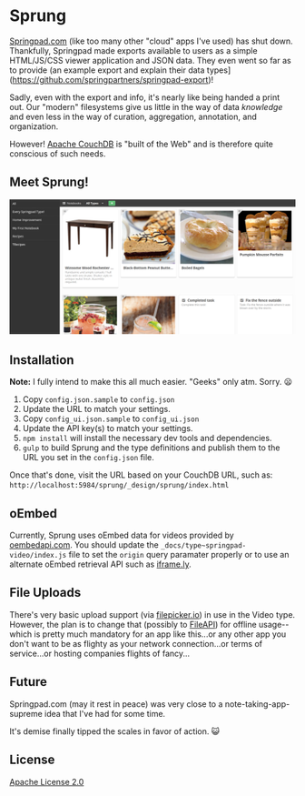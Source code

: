 # Sprung

[Springpad.com](http://springpad.com/) (like too many other "cloud"
apps I've used) has shut down. Thankfully, Springpad made
exports available to users as a simple HTML/JS/CSS viewer application
and JSON data. They even went so far as to provide (an example export
and explain their data types](https://github.com/springpartners/springpad-export)!

Sadly, even with the export and info, it's nearly like being handed a
print out. Our "modern" filesystems give us little in the way of data
*knowledge* and even less in the way of curation, aggregation, annotation,
and organization.

However! [Apache CouchDB](http://couchdb.apache.org/) is "built of the
Web" and is therefore quite conscious of such needs.

## Meet Sprung!

![Screenshot of Sprung](./screenshot.png)

## Installation

**Note:** I fully intend to make this all much easier. "Geeks" only atm.
Sorry. :frowning:

1. Copy `config.json.sample` to `config.json`
2. Update the URL to match your settings.
3. Copy `config_ui.json.sample` to `config_ui.json`
4. Update the API key(s) to match your settings.
5. `npm install` will install the necessary dev tools and dependencies.
6. `gulp` to build Sprung and the type definitions and publish them to the URL you set in the `config.json` file.

Once that's done, visit the URL based on your CouchDB URL, such as:
`http://localhost:5984/sprung/_design/sprung/index.html`

## oEmbed

Currently, Sprung uses oEmbed data for videos provided by
[oembedapi.com](http://oembedapi.com/). You should update the
`_docs/type~springpad-video/index.js` file to set the `origin` query paramater
properly or to use an alternate oEmbed retrieval API such as
[iframe.ly](http://iframe.ly/).

## File Uploads

There's very basic upload support (via [filepicker.io](http://filepicker.io))
in use in the Video type. However, the plan is to change that
(possibly to [FileAPI](http://mailru.github.io/FileAPI/)) for
offline usage--which is pretty much mandatory for an app like
this...or any other app you don't want to be as flighty as your
network connection...or terms of service...or hosting companies
flights of fancy...

## Future

Springpad.com (may it rest in peace) was very close to a
note-taking-app-supreme idea that I've had for some time.

It's demise finally tipped the scales in favor of action. :smiley_cat:

## License

[Apache License 2.0](http://apache.org/licenses/LICENSE-2.0)
